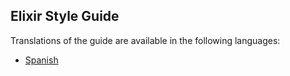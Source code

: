 ## Elixir Style Guide

Translations of the guide are available in the following languages:

* [Spanish](es_MX/README.md)